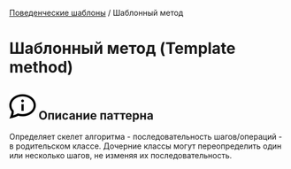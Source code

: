 [Поведенческие шаблоны](../#readme) / Шаблонный метод

# Шаблонный метод (Template method)

## ![](../../ui/info.svg) Описание паттерна

Определяет скелет алгоритма - последовательность шагов/операций - в родительском классе. Дочерние классы могут переопределить один или несколько шагов, не изменяя их последовательность.
